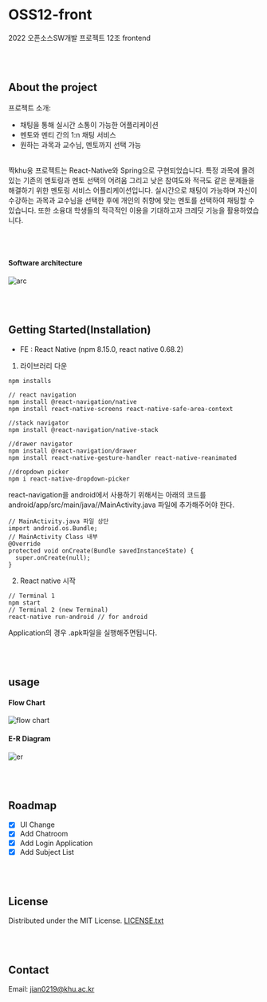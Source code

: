 # OSS12-front 
2022 오픈소스SW개발 프로젝트 12조 frontend

<br><br>
## About the project
프로젝트 소개:
* 채팅을 통해 실시간 소통이 가능한 어플리케이션
* 멘토와 멘티 간의 1:n 채팅 서비스
* 원하는 과목과 교수님, 멘토까지 선택 가능
<br>
짝khu웅 프로젝트는 React-Native와 Spring으로 구현되었습니다.
특정 과목에 몰려있는 기존의 멘토링과 멘토 선택의 어려움 그리고 낮은 참여도와 적극도 같은 문제들을 해결하기 위한 멘토링 서비스 어플리케이션입니다. 실시간으로 채팅이 가능하며 자신이 수강하는 과목과 교수님을 선택한 후에 개인의 취향에 맞는 멘토를 선택하여 채팅할 수 있습니다.
또한 소융대 학생들의 적극적인 이용을 기대하고자 크레딧 기능을 활용하였습니다.

<br><br>

#### Software architecture

![arc](https://user-images.githubusercontent.com/72684838/205894223-c7f62741-aa85-4351-a418-59d6b2f78d3d.png)


<br><br>

## Getting Started(Installation)
- FE : React Native (npm 8.15.0, react native 0.68.2)
1. 라이브러리 다운
```
npm installs 

// react navigation
npm install @react-navigation/native
npm install react-native-screens react-native-safe-area-context

//stack navigator
npm install @react-navigation/native-stack

//drawer navigator
npm install @react-navigation/drawer
npm install react-native-gesture-handler react-native-reanimated

//dropdown picker
npm i react-native-dropdown-picker
```
react-navigation을 android에서 사용하기 위해서는 아래의 코드를 android/app/src/main/java/<your package name>/MainActivity.java 파일에 추가해주어야 한다.
```
// MainActivity.java 파일 상단
import android.os.Bundle;
// MainActivity Class 내부
@Override
protected void onCreate(Bundle savedInstanceState) {
  super.onCreate(null);
}
```

2. React native 시작
```
// Terminal 1
npm start
// Terminal 2 (new Terminal)
react-native run-android // for android
```
Application의 경우 .apk파일을 실행해주면됩니다.
 
<br><br>

## usage
#### Flow Chart
![flow chart](https://user-images.githubusercontent.com/113916318/205669810-8458f053-1d2b-4b43-b818-8a6760f3c9fb.png)

#### E-R Diagram
![er](https://user-images.githubusercontent.com/72684838/205894987-82a47000-20c8-427d-8365-006f307c7d34.png)


<br><br>
## Roadmap
- [x] UI Change
- [x] Add Chatroom
- [x] Add Login Application
- [x] Add Subject List

<br><br>
 ## License
 Distributed under the MIT License. [LICENSE.txt](https://github.com/JeongJiAn/OSS12-front/files/10165693/LICENSE.txt)

<br><br>
## Contact
Email: jian0219@khu.ac.kr

